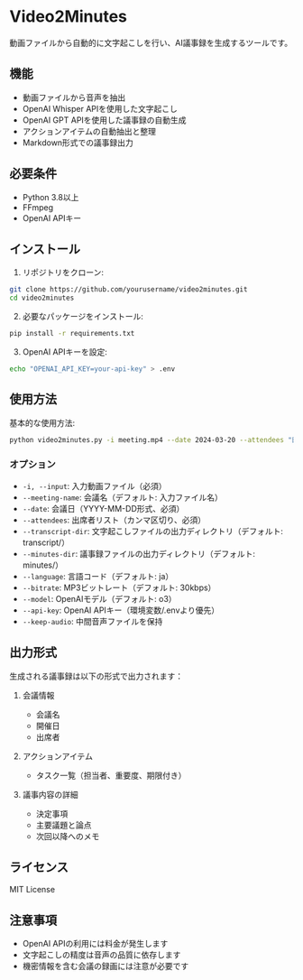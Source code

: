 # Video2Minutes

動画ファイルから自動的に文字起こしを行い、AI議事録を生成するツールです。

## 機能

- 動画ファイルから音声を抽出
- OpenAI Whisper APIを使用した文字起こし
- OpenAI GPT APIを使用した議事録の自動生成
- アクションアイテムの自動抽出と整理
- Markdown形式での議事録出力

## 必要条件

- Python 3.8以上
- FFmpeg
- OpenAI APIキー

## インストール

1. リポジトリをクローン:
```bash
git clone https://github.com/yourusername/video2minutes.git
cd video2minutes
```

2. 必要なパッケージをインストール:
```bash
pip install -r requirements.txt
```

3. OpenAI APIキーを設定:
```bash
echo "OPENAI_API_KEY=your-api-key" > .env
```

## 使用方法

基本的な使用方法:
```bash
python video2minutes.py -i meeting.mp4 --date 2024-03-20 --attendees "田中, 佐藤, 鈴木"
```

### オプション

- `-i, --input`: 入力動画ファイル（必須）
- `--meeting-name`: 会議名（デフォルト: 入力ファイル名）
- `--date`: 会議日（YYYY-MM-DD形式、必須）
- `--attendees`: 出席者リスト（カンマ区切り、必須）
- `--transcript-dir`: 文字起こしファイルの出力ディレクトリ（デフォルト: transcript/）
- `--minutes-dir`: 議事録ファイルの出力ディレクトリ（デフォルト: minutes/）
- `--language`: 言語コード（デフォルト: ja）
- `--bitrate`: MP3ビットレート（デフォルト: 30kbps）
- `--model`: OpenAIモデル（デフォルト: o3）
- `--api-key`: OpenAI APIキー（環境変数/.envより優先）
- `--keep-audio`: 中間音声ファイルを保持

## 出力形式

生成される議事録は以下の形式で出力されます：

1. 会議情報
   - 会議名
   - 開催日
   - 出席者

2. アクションアイテム
   - タスク一覧（担当者、重要度、期限付き）

3. 議事内容の詳細
   - 決定事項
   - 主要議題と論点
   - 次回以降へのメモ

## ライセンス

MIT License

## 注意事項

- OpenAI APIの利用には料金が発生します
- 文字起こしの精度は音声の品質に依存します
- 機密情報を含む会議の録画には注意が必要です 